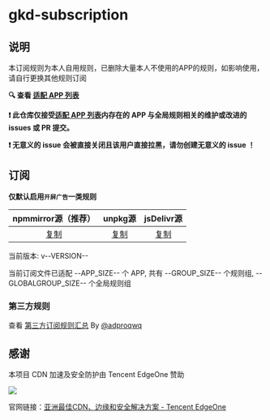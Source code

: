 # gkd-subscription

## 说明

本订阅规则为本人自用规则，已删除大量本人不使用的APP的规则，如影响使用，请自行更换其他规则订阅

**🔍 查看 [适配 APP 列表](./dist/README.md)**

**❗️ 此仓库仅接受[适配 APP 列表](./dist/README.md)内存在的 APP 与全局规则相关的维护或改进的 issues 或 PR 提交。**

**❗️ 无意义的 issue 会被直接关闭且该用户直接拉黑，请勿创建无意义的 issue ！**

## 订阅

**仅默认启用`开屏广告`一类规则**

|                     npmmirror源（推荐）                      |                      unpkg源                      |                          jsDelivr源                          |
| :----------------------------------------------------------: | :-----------------------------------------------: | :----------------------------------------------------------: |
| [复制](https://registry.npmmirror.com/gkd-subscription/latest/files) | [复制](https://unpkg.com/gkd-subscription@latest) | [复制](https://cdn.jsdelivr.net/npm/gkd-subscription@latest/dist/gkd.json5) |

当前版本: v--VERSION--

当前订阅文件已适配 --APP_SIZE-- 个 APP, 共有 --GROUP_SIZE-- 个规则组, --GLOBALGROUP_SIZE-- 个全局规则组

### 第三方规则

查看 [第三方订阅规则汇总](https://github.com/Adpro-Team/GKD_THS_List) By [@adproqwq](https://github.com/adproqwq)

## 感谢

本项目 CDN 加速及安全防护由 Tencent EdgeOne 赞助

![](https://edgeone.ai/media/34fe3a45-492d-4ea4-ae5d-ea1087ca7b4b.png)

官网链接：[亚洲最佳CDN、边缘和安全解决方案 - Tencent EdgeOne](https://edgeone.ai/zh?from=github)
